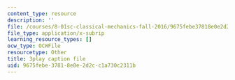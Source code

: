 ```yaml
---
content_type: resource
description: ''
file: /courses/8-01sc-classical-mechanics-fall-2016/9675febe37818e0e2d2cc1a730c2311b_UE-O9TiKOw0.srt
file_type: application/x-subrip
learning_resource_types: []
ocw_type: OCWFile
resourcetype: Other
title: 3play caption file
uid: 9675febe-3781-8e0e-2d2c-c1a730c2311b
---
```

